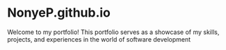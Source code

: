 # NonyeP.github.io
Welcome to my portfolio! This portfolio serves as a showcase of my skills, projects, and experiences in the world of software development
